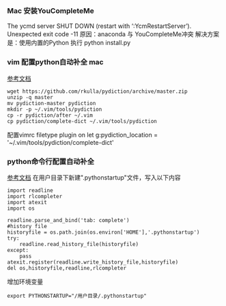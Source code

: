 ### Mac 安装YouCompleteMe 
The ycmd server SHUT DOWN (restart with ‘:YcmRestartServer’). Unexpected exit code -11
原因：anaconda 与 YouCompleteMe冲突
解决方案是：使用内置的Python 执行 python install.py


### vim 配置python自动补全 mac
[参考文档](https://blog.csdn.net/apache0554/article/details/45752067)
```
wget https://github.com/rkulla/pydiction/archive/master.zip
unzip -q master
mv pydiction-master pydiction
mkdir -p ~/.vim/tools/pydiction
cp -r pydiction/after ~/.vim
cp pydiction/complete-dict ~/.vim/tools/pydiction
```

配置vimrc
filetype plugin on
let g:pydiction_location = '~/.vim/tools/pydiction/complete-dict'


### python命令行配置自动补全
[参考文档](https://www.cnblogs.com/ma6174/archive/2013/01/05/2845776.html)
在用户目录下新建".pythonstartup"文件，写入以下内容
```
import readline
import rlcompleter
import atexit
import os

readline.parse_and_bind('tab: complete')
#history file
historyfile = os.path.join(os.environ['HOME'],'.pythonstartup')
try:
    readline.read_history_file(historyfile)
except:
    pass
atexit.register(readline.write_history_file,historyfile)
del os,historyfile,readline,rlcompleter
```

增加环境变量
```
export PYTHONSTARTUP="/用户目录/.pythonstartup"
```

